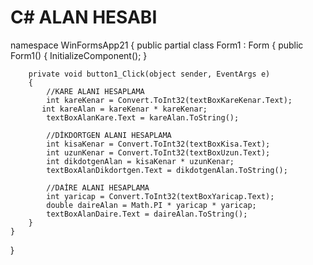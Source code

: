 # C# ALAN HESABI
namespace WinFormsApp21
{
    public partial class Form1 : Form
    {
        public Form1()
        {
            InitializeComponent();
        }

        private void button1_Click(object sender, EventArgs e)
        {
            //KARE ALANI HESAPLAMA
            int kareKenar = Convert.ToInt32(textBoxKareKenar.Text);
           int kareAlan = kareKenar * kareKenar;
            textBoxAlanKare.Text = kareAlan.ToString();

            //DİKDORTGEN ALANI HESAPLAMA
            int kisaKenar = Convert.ToInt32(textBoxKisa.Text);
            int uzunKenar = Convert.ToInt32(textBoxUzun.Text);
            int dikdotgenAlan = kisaKenar * uzunKenar;
            textBoxAlanDikdortgen.Text = dikdotgenAlan.ToString();

            //DAİRE ALANI HESAPLAMA
            int yaricap = Convert.ToInt32(textBoxYaricap.Text);
            double daireAlan = Math.PI * yaricap * yaricap;
            textBoxAlanDaire.Text = daireAlan.ToString();
        }
    }
}
